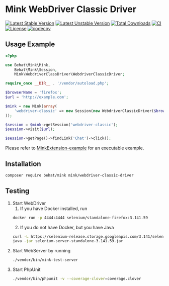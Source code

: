 # Mink WebDriver Classic Driver

[![Latest Stable Version](https://poser.pugx.org/mink/webdriver-classic-driver/v)](https://packagist.org/packages/mink/webdriver-classic-driver)
[![Latest Unstable Version](https://poser.pugx.org/mink/webdriver-classic-driver/v/unstable)](https://packagist.org/packages/mink/webdriver-classic-driver)
[![Total Downloads](https://poser.pugx.org/mink/webdriver-classic-driver/downloads)](https://packagist.org/packages/mink/webdriver-classic-driver)
[![CI](https://github.com/minkphp/webdriver-classic-driver/actions/workflows/ci.yml/badge.svg)](https://github.com/minkphp/webdriver-classic-driver/actions/workflows/ci.yml)
[![License](https://poser.pugx.org/mink/webdriver-classic-driver/license)](https://github.com/minkphp/webdriver-classic-driver/blob/main/LICENSE)
[![codecov](https://codecov.io/gh/minkphp/webdriver-classic-driver/branch/main/graph/badge.svg?token=11hgqXqod9)](https://codecov.io/gh/minkphp/webdriver-classic-driver)

## Usage Example

``` php
<?php

use Behat\Mink\Mink,
    Behat\Mink\Session,
    Mink\WebdriverClassDriver\WebdriverClassicDriver;

require_once __DIR__ . '/vendor/autoload.php';

$browserName = 'firefox';
$url = 'http://example.com';

$mink = new Mink(array(
    'webdriver-classic' => new Session(new WebdriverClassicDriver($browserName)),
));

$session = $mink->getSession('webdriver-classic');
$session->visit($url);

$session->getPage()->findLink('Chat')->click();
```

Please refer to [MinkExtension-example](https://github.com/Behat/MinkExtension-example) for an executable example.

## Installation

``` bash
composer require behat/mink mink/webdriver-classic-driver
```

## Testing

1. Start WebDriver
    1. If you have Docker installed, run
    ```bash
    docker run -p 4444:4444 selenium/standalone-firefox:3.141.59
    ```
    2. If you do not have Docker, but you have Java
    ```bash
    curl -L https://selenium-release.storage.googleapis.com/3.141/selenium-server-standalone-3.141.59.jar > selenium-server-standalone-3.141.59.jar
    java -jar selenium-server-standalone-3.141.59.jar
    ```
2. Start WebServer by running
    ``` bash
    ./vendor/bin/mink-test-server
    ```
3. Start PhpUnit
    ```bash
    ./vendor/bin/phpunit -v --coverage-clover=coverage.clover
    ```
